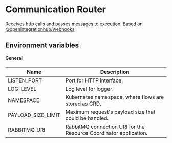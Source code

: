 # Communication Router
Receives http calls and passes messages to execution. Based on [@openintegrationhub/webhooks](../../src/webhooks).

## Environment variables

#### General
| Name | Description |
| --- | --- |
| LISTEN_PORT | Port for HTTP interface. |
| LOG_LEVEL | Log level for logger. |
| NAMESPACE | Kubernetes namespace, where flows are stored as CRD. |
| PAYLOAD_SIZE_LIMIT | Maximum request's payload size that could be handled. |
| RABBITMQ_URI | RabbitMQ connection URI for the Resource Coordinator application. |
